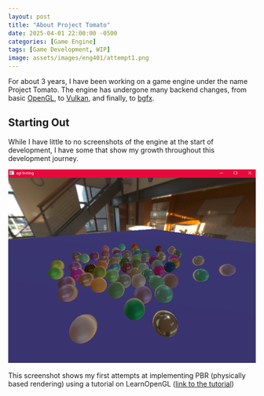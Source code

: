 ```yaml
---
layout: post
title: "About Project Tomato"
date: 2025-04-01 22:00:00 -0500
categories: [Game Engine]
tags: [Game Development, WIP]
image: assets/images/eng401/attempt1.png
---
```


For about 3 years, I have been working on a game engine under the name Project Tomato. The engine has undergone many backend changes, from basic [OpenGL](https://www.opengl.org), to [Vulkan](https://www.vulkan.org), and finally, to [bgfx](https://bkaradzic.github.io/bgfx/).

## Starting Out

While I have little to no screenshots of the engine at the start of development, I have some that show my growth throughout this development journey.

![pbr fail](/assets/images/eng401/pbr_fail.png)

This screenshot shows my first attempts at implementing PBR (physically based rendering) using a tutorial on LearnOpenGL ([link to the tutorial](https://learnopengl.com/PBR/Theory))
